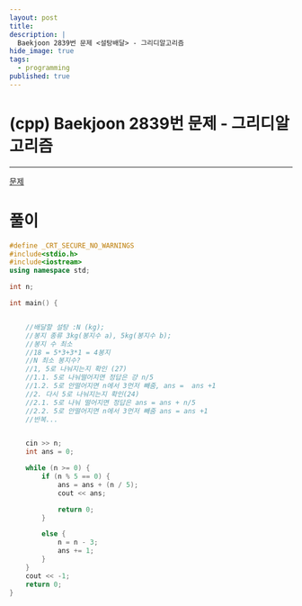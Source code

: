 ```yaml
---
layout: post
title: 
description: |
  Baekjoon 2839번 문제 <설탕배달> - 그리디알고리즘
hide_image: true
tags:
  - programming
published: true
---
```


# (cpp) Baekjoon 2839번 문제 <ATM> - 그리디알고리즘
* * *
[문제]([https://www.acmicpc.net/problem/11399](https://www.acmicpc.net/problem/2839))

# 풀이
```cpp
#define _CRT_SECURE_NO_WARNINGS
#include<stdio.h>
#include<iostream>
using namespace std;

int n;

int main() {


	//배달할 설탕 :N (kg);
	//봉지 종류 3kg(봉지수 a), 5kg(봉지수 b);
	//봉지 수 최소
	//18 = 5*3+3*1 = 4봉지
	//N 최소 봉지수?
	//1, 5로 나눠지는지 확인 (27)
	//1.1. 5로 나눠떨어지면 정답은 걍 n/5 
	//1.2. 5로 안떨어지면 n에서 3먼저 빼줌, ans =  ans +1
	//2. 다시 5로 나눠지는지 확인(24)
	//2.1. 5로 나눠 떨어지면 정답은 ans = ans + n/5
	//2.2. 5로 안떨어지면 n에서 3먼저 빼줌 ans = ans +1
	//반복...


	cin >> n;
	int ans = 0;

	while (n >= 0) {
		if (n % 5 == 0) {
			ans = ans + (n / 5);
			cout << ans;

			return 0;
		}

		else {
			n = n - 3;
			ans += 1;
		}
	}
	cout << -1;
	return 0;
}
 ```
